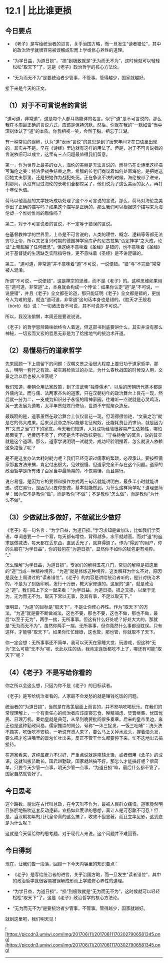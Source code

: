 # 12.1 | 比比谁更损 

## 今日要点

* 《老子》是写给统治者的进言，关乎治国方略，而一旦发生“读者错位”，其中的政治哲学就很容易被误解成形而上学或修心养性的道理。

* “为学日益，为道日损”，“损”到极致就是“无为而无不为”，这时候就可以轻轻松松“取天下”了，这是《老子》政治哲学的核心方法论。

* “无为而无不为”是要统治者少管事，不管事。管得越少，国家就越好。

接下来是今天的正文。

## （1）对于不可言说者的言说

“道可道，非常道”，这是每个人都耳熟能详的名言。似乎“道”是不可言说的，那么我在本周最正确的言说方式，应该是保持沉默。然后，你就在我的“一默如雷”当中深刻体认了“道”的本质。你我相视一笑，会然于胸，相忘于江湖。

有一种常见的误解，认为“道”表示“言说”的意思是到了唐宋年间才在口语里出现的。其实并不是，早在《诗经》里边就有这样的用法了。但是，对于不可言说者的言说依旧可以成立，这里有三点问题最值得我们留意。

第一，作为世界上最美的女人，海伦的美丽是无法言说的，而荷马在史诗里这样描写海伦之美：特洛伊战争结束之后，希腊的长老们商议着如何处置海伦，是把她送回她丈夫那里，还是把她作为战犯处死。正在争议不决的时候，海伦被带了进来，刹那间，从没有见过海伦的长老们全都惊呆了，他们说为了这么美丽的女人，再打十年仗也值。

荷马以他高超的文学技巧成功处理了这个不可言说的言说，那么，荷马对海伦之美作出了正确的描写吗？如果这个描写是正确的，那么我们可以根据这个描写来为海伦塑一个惟妙惟肖的雕像吗？

第二，对于不可言说者的言说，不一定等于错误的言说。

在基督教神学的世界里，上帝是不可言说的，人类的理性、概念、逻辑等等都无法穷尽上帝，所以文艺复兴时期的德国神学家库萨的尼古拉集“否定神学”之大成，论证“上帝超越了任何概念”。但这绝不意味着《圣经》是错的，也不意味着《圣经》对于基督徒的生活缺乏实际指导性，更不意味着《圣经》是不讲逻辑的。

第三，“道可道，非常道”并不意味着“道”不可说，一说便错。“错”与“不完备”常常被人混淆。

所谓“不可说，一说便错”，这是禅宗的思维，而不是《老子》的。这种思维如果用在“道可道，非常道”上，本身就会构成一个悖论：如果你认定“道”是“不可说，一说便错”，并且《老子》全文都在论道，那只能证明《老子》全文都是错的，更加令人为难的是，就连“道可道，非常道”这句话本身也是错的。《胜天才王般若（bōrě）经》说：“一切诸法皆不可说，其不可说亦不可说。”

所以，我没法偷懒，本周还是要说说说。

《老子》的哲学思辨趣味始终令人着迷，但这部书到底要讲什么，其实并没有那么神秘，一切玄而又玄的哲思无非是为了给接地气的统治术开道。

## （2）易懂易行的道家哲学

先来回顾一下上周留下的问题：汉朝文景之治很大程度上要归功于道家哲学，那么，明明一套行之有效、被实践检验过的办法，为什么春秋战国的时候没人用，文景之治以后也被人冷落呢？

我们知道，秦朝全用法家政策，到了汉武帝“独尊儒术”，以后的历朝历代基本都是外儒内法。而与儒、法两家齐名的道家，只在汉朝初年的政治舞台上昙花一现，然后就一分为二，一支成为知识分子永恒的精神家园，往难听一点说就是心灵鸡汤，另一支发展为道教，太平年景就炼丹修仙，世道不宁就聚众造反。

最蹊跷的是，道家虽然在政治舞台上仅仅昙花一现，但现得很惊艳，“文景之治”就是它的伟大成果。后来汉武帝之所以能够北征匈奴，还能耗费巨资求仙，就是因为有“文景之治”打下的家底。今天我们知道，人对成功经验很容易产生依赖性，哪怕局面变了，老黄历不灵了，但还是舍不得改弦更张。“守株待兔”的寓言，说的其实就是这个道理。那么，道家学说明明一试就灵，成功经验明摆着，怎么就没人依赖这条路径了呢？

是不是这套办法太耗时耗力呢？我们已经见识过儒家的繁琐，必须承认，要按照儒家那套方法来搞，肯定付出很大，见效很慢。但道家完全不存在这个问题。道家的政治哲学是所有诸子百家当中最简易的，不仅易懂，而且易行。

说它易懂，是因为它的要领和操作方式两三句话就能讲明白，最多半小时就能讲透。说它易行，是因为只要你想做，基本就能做到。为什么这样简单呢？道理更简单：因为它不是教你“做”，而是教你“不做”；不是教你“怎么做”，而是教你“为什么不做”。

## （3）少做就比多做好，不做就比少做好

《老子》有一句名言：“为学日益，为道日损。”学习求知是做加法，比如我们学英语，单词总要一个一个背，每天都有增益，背得越多，水平就越高。而对“道”的追求是做减法，每天都在丢东西，直到丢光了，就算得道了。作为“得到”的用户，你的头脑在“为学日益”，你的钱包在“为道日损”，显然你不如你的钱包更有境界。^_^

怎么理解“为学日益，为道日损”，专家们的解释五花八门，常见的解释是把这里的“道”当成一种精神境界，“为道”就是修炼这种境界。这类解释为什么不对，原因是我在上周讲过的“读者错位”。《老子》的内容是讲给统治者听的，是针对统治术的，不是为了刻版印刷，发行十万册，教大家修道的。这里的“道”，就是政治之“道”。我们把上下文一起来看：“为学日益，为道日损，损之又损，以至于无为。无为而无不为。取天下常以无事，及其有事，不足以取天下。”

很明显，“为道”的目标是“取天下”，不是让你修心养性。作为“取天下”的方法，“为道”就是要不断做减法，这也不要，那也不要，这也不做，那也不做，最后“以至于无为”，两手一揣，无所事事。但这有什么好处呢？好处大大的，那就是“无为而无不为”。虽然你两手一揣，无所事事，但你竟然什么事都没耽误。只有这样，才能够“取天下”。如果你忙忙碌碌，这也管，那也管，你就取不了天下。

你一定会想：无所事事还不简单，我可以天天在家睡大觉、玩游戏，但这种“无为”怎么可能“无不为”呢，长此以往的话，我肯定连饭都吃不上了，哪还有可能“取天下”呢？

## （4）《老子》不是写给你看的

你之所以会这么想，只因为你不是《老子》的目标读者。

《老子》是写给统治者看的，人家最不会发愁的就是赚钱吃饭的问题。

统治者的“为道日损”，当然是在政策层面上而言的，并不影响吃喝玩乐。在我们的常规理解上，一个有责任心的统治者应该废寝忘食、殚精竭虑、焚膏继晷、忧国忧民、日理万机。秦始皇就是典范，从早到晚要批阅很多奏章。后来的皇帝里边，雍正也是这种勤政风格。儒家推崇的周公，号称“一沐三捉发，一饭三吐哺”：洗头洗不踏实，吃饭吃不安稳，一听说有贤人来了，要么马上关掉水龙头，握着湿头发，要么把才吃进嘴里的饭匆忙吐出来，反正不管干什么都要停下来，忙不迭地出去搞接待。

在道家看来，这纯属费力不讨好，严重点说就是南辕北辙，或者借用《孟子》的成语，这就叫拔苗助长。国君越勤政，国家就越搞不好。那怎么才能搞好呢？很简单，只要今天少管一点事，明天少管一点事，“为道日损”嘛，最后什么都不管了，国家自然就管好了。

## 今日思考

这个路数，貌似在古代叫怠政，在今天叫不作为，最被人民群众痛恨。道家竟然明目张胆地鼓吹这套反动逻辑，宣扬如此荒谬的思想，真让人是可忍孰不可忍！但是，当汉朝初年的几代皇帝真的这么搞了，收效不但显著，而且立竿见影，这到底是为什么呢？

这就是今天留给你的思考题。对于现代人来说，这个问题并不难回答。

## 今日得到

现在，让我们告一段落，回顾一下今天内容里的知识要点：

* 《老子》是写给统治者的进言，关乎治国方略，而一旦发生“读者错位”，其中的政治哲学就很容易被误解成形而上学或修心养性的道理。

* “为学日益，为道日损”，“损”到极致就是“无为而无不为”，这时候就可以轻轻松松“取天下”了，这是《老子》政治哲学的核心方法论。

* “无为而无不为”是要统治者少管事，不管事。管得越少，国家就越好。

就到这里吧，我们明天见！

![https://piccdn3.umiwi.com/img/201706/11/201706111703027906581345.png](https://piccdn3.umiwi.com/img/201706/11/201706111703027906581345.png)

---
